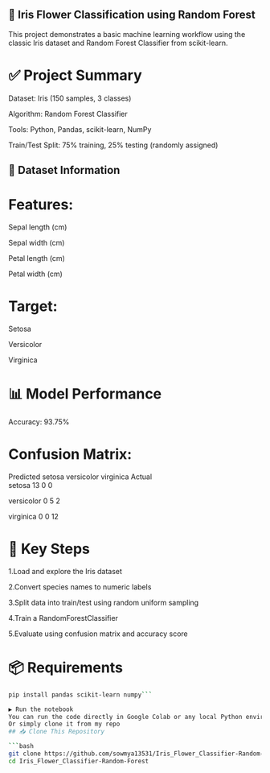 ## 🌼 Iris Flower Classification using Random Forest
This project demonstrates a basic machine learning workflow using the classic Iris dataset and Random Forest Classifier from scikit-learn.

# ✅ Project Summary
Dataset: Iris (150 samples, 3 classes)

Algorithm: Random Forest Classifier

Tools: Python, Pandas, scikit-learn, NumPy

Train/Test Split: 75% training, 25% testing (randomly assigned)

## 🧪 Dataset Information
# Features:
Sepal length (cm)

Sepal width (cm)

Petal length (cm)

Petal width (cm)


# Target:
Setosa

Versicolor

Virginica



# 📊 Model Performance
Accuracy: 93.75%
# Confusion Matrix:
Predicted     setosa  versicolor  virginica
Actual                            
setosa           13           0    0

versicolor        0           5    2

virginica         0           0   12

# 📁 Key Steps
1.Load and explore the Iris dataset

2.Convert species names to numeric labels

3.Split data into train/test using random uniform sampling

4.Train a RandomForestClassifier

5.Evaluate using confusion matrix and accuracy score


# 📦 Requirements
```bash 
pip install pandas scikit-learn numpy```

▶️ Run the notebook
You can run the code directly in Google Colab or any local Python environment.
Or simply clone it from my repo
## 📥 Clone This Repository

```bash
git clone https://github.com/sowmya13531/Iris_Flower_Classifier-Random-Forest.git
cd Iris_Flower_Classifier-Random-Forest


